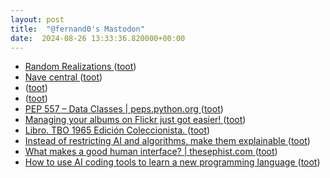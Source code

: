 ```yaml
---
layout: post
title:  "@fernand0's Mastodon"
date:  2024-08-26 13:33:36.820000+00:00
---
```

*  [Random Realizations ](https://randomrealizations.com/posts/shap-from-scratch/index.htm) ([toot](https://mastodon.social/@fernand0/113028577153363818))
*  [Nave central ](https://www.flickr.com/photos/fernand0/53933075859) ([toot](https://mastodon.social/@fernand0/113028357552876354))
*  [ ](https://mastodon.social/users/fernand0/statuses/113028350882961053/activity) ([toot](https://mastodon.social/users/fernand0/statuses/113028350882961053/activity))
*  [ ](https://mastodon.social/@pjorge) ([toot](https://mastodon.social/@fernand0/113028350750788505))
*  [PEP 557 – Data Classes \| peps.python.org ](https://peps.python.org/pep-0557) ([toot](https://mastodon.social/@fernand0/113028224863604236))
*  [Managing your albums on Flickr just got easier! ](https://blog.flickr.net/en/2024/08/13/managing-your-albums-on-flickr-just-got-easier) ([toot](https://mastodon.social/@fernand0/113028162313478069))
*  [Libro. TBO 1965 Edición Coleccionista. ](https://fotografiasenmovimiento.wordpress.com/2024/08/26/libro-tbo-1965-edicion-coleccionista) ([toot](https://mastodon.social/@fernand0/113027939728025477))
*  [Instead of restricting AI and algorithms, make them explainable ](https://martinfowler.com/articles/2024-restrict-algorithm.htm) ([toot](https://mastodon.social/@fernand0/113027805385310333))
*  [What makes a good human interface? \| thesephist.com ](https://thesephist.com/posts/dm) ([toot](https://mastodon.social/@fernand0/113027662414771816))
*  [How to use AI coding tools to learn a new programming language ](https://github.blog/developer-skills/programming-languages-and-frameworks/how-to-use-ai-coding-tools-to-learn-a-new-programming-language) ([toot](https://mastodon.social/@fernand0/113027457356426638))
